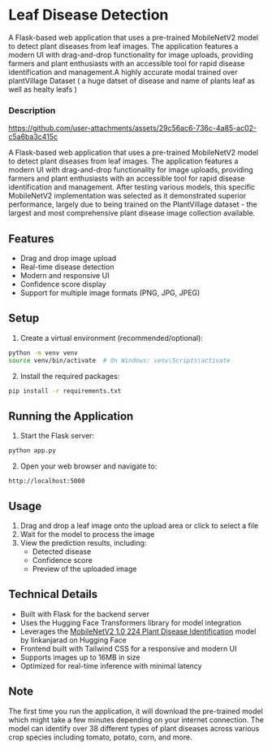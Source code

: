 # Leaf Disease Detection

A Flask-based web application that uses a pre-trained MobileNetV2 model to detect plant diseases from leaf images. The application features a modern UI with drag-and-drop functionality for image uploads, providing farmers and plant enthusiasts with an accessible tool for rapid disease identification and management.A highly accurate modal trained over plantVillage Dataset ( a huge datset of disease and name of plants leaf as well as healty leafs )

### Description

https://github.com/user-attachments/assets/29c56ac6-736c-4a85-ac02-c5a6ba3c415c


A Flask-based web application that uses a pre-trained MobileNetV2 model to detect plant diseases from leaf images. The application features a modern UI with drag-and-drop functionality for image uploads, providing farmers and plant enthusiasts with an accessible tool for rapid disease identification and management. After testing various models, this specific MobileNetV2 implementation was selected as it demonstrated superior performance, largely due to being trained on the PlantVillage dataset - the largest and most comprehensive plant disease image collection available.

## Features

- Drag and drop image upload
- Real-time disease detection
- Modern and responsive UI
- Confidence score display
- Support for multiple image formats (PNG, JPG, JPEG)

## Setup

1. Create a virtual environment (recommended/optional):
```bash
python -m venv venv
source venv/bin/activate  # On Windows: venv\Scripts\activate
```

2. Install the required packages:
```bash
pip install -r requirements.txt
```

## Running the Application

1. Start the Flask server:
```bash
python app.py
```

2. Open your web browser and navigate to:
```
http://localhost:5000
```

## Usage

1. Drag and drop a leaf image onto the upload area or click to select a file
2. Wait for the model to process the image
3. View the prediction results, including:
   - Detected disease
   - Confidence score
   - Preview of the uploaded image

## Technical Details

- Built with Flask for the backend server
- Uses the Hugging Face Transformers library for model integration
- Leverages the [MobileNetV2 1.0 224 Plant Disease Identification](https://huggingface.co/linkanjarad/mobilenet_v2_1.0_224-plant-disease-identification) model by linkanjarad on Hugging Face
- Frontend built with Tailwind CSS for a responsive and modern UI
- Supports images up to 16MB in size
- Optimized for real-time inference with minimal latency

## Note

The first time you run the application, it will download the pre-trained model which might take a few minutes depending on your internet connection. The model can identify over 38 different types of plant diseases across various crop species including tomato, potato, corn, and more.
